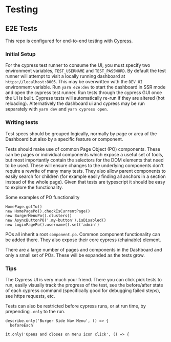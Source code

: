 # Testing

## E2E Tests
This repo is configured for end-to-end testing with [Cypress](https://docs.cypress.io/api/table-of-contents). 

### Initial Setup
For the cypress test runner to consume the UI, you must specify two environment variables, `TEST_USERNAME` and `TEST_PASSWORD`. By default the test runner will attempt to visit a locally running dashboard at `https://localhost:8005`. This may be overwritten with the `DEV_UI` environment variable. Run `yarn e2e:dev` to start the dashboard in SSR mode and open the cypress test runner. Run tests through the cypress GUI once the UI is built. Cypress tests will automatically re-run if they are altered (hot reloading). Alternatively the dashboard ui and cypress may be run separately with `yarn dev` and `yarn cypress open`. 

### Writing tests

Test specs should be grouped logically, normally by page or area of the Dashboard but also by a specific feature or component.

Tests should make use of common Page Object (PO) components. These can be pages or individual components which expose a useful set of tools, but most importantly contain the selectors for the DOM elements that need to be used. These will ensure changes to the underlying components don't require a rewrite of many many tests. They also allow parent components to easily search for children (for example easily finding all anchors in a section instead of the whole page). Given that tests are typescript it should be easy to explore the functionality.

Some examples of PO functionality
```
HomePage.gotTo()
new HomePagePo().checkIsCurrentPage()
new BurgerMenuPo().clusters()
new AsyncButtonPO('.my-button').isDisabled()
new LoginPagePo().username().set('admin')
```

POs all inherit a root `component.po`. Common component functionality can be added there. They also expose their core cypress (chainable) element.

There are a large number of pages and components in the Dashboard and only a small set of POs. These will be expanded as the tests grow.

### Tips
The Cypress UI is very much your friend. There you can click pick tests to run, easily visually track the progress of the test, see the before/after state of each cypress command (specifically good for debugging failed steps), see https requests, etc.

Tests can also be restricted before cypress runs, or at run time, by prepending `.only` to the run.
```
describe.only('Burger Side Nav Menu', () => {
  beforeEach
```
```
it.only('Opens and closes on menu icon click', () => {
```